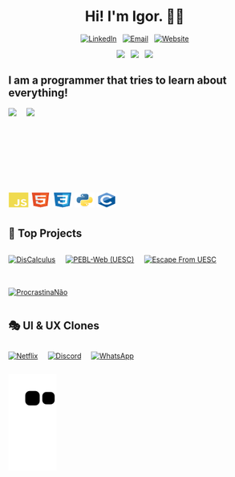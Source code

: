 # <h1 align="center">Hi! I'm Igor. 👋🏻</h1>

<p align="center">
  <a href="https://www.linkedin.com/in/igorroc/"><img src="https://img.shields.io/badge/-LinkedIn-blue?style=flat-square&logo=Linkedin&logoColor=white" alt="LinkedIn"></a>  &#xa0; 
  <a href="mailto:igor_roc@hotmail.com.br"><img src="https://img.shields.io/badge/-Gmail-D54B3D?style=flat-square&logo=Gmail&logoColor=white" alt="Email"></a>  &#xa0; 
  <a href="https://igorroc.github.io/igorroc"><img src="https://img.shields.io/static/v1?label=%20&message=Website&color=05D462&logo=appveyor&logoColor=white&style=flat-square" alt="Website"></a>
</p>

<p align="center">
  <a href="https://igorroc.github.io/igorroc"> <img src="https://badges.pufler.dev/visits/igorroc/igorroc"></a> &#xa0;
  <a href="https://igorroc.github.io/igorroc"> <img src="https://badges.pufler.dev/repos/igorroc"></a> &#xa0;
  <a href="https://igorroc.github.io/igorroc"> <img src="https://badges.pufler.dev/commits/monthly/igorroc"></a>
</p>

## I am a programmer that tries to learn about everything!

<div style="display: flex; align-items: center; gap: 20px;">

<img style="height: 10em" src="https://github-readme-stats.vercel.app/api?username=igorroc&theme=gotham&show_icons=true&hide=prs,issues,contribs">
<img style="height: 10em" src="https://github-readme-stats.vercel.app/api/top-langs/?username=igorroc&layout=compact&theme=gotham&hide=assembly,tex,roff">

</div>

<div style="display: inline_block; margin-top: 2em;">
  <img align="center" alt="Js" height="30" width="40" src="https://raw.githubusercontent.com/devicons/devicon/master/icons/javascript/javascript-plain.svg">
  <img align="center" alt="HTML" height="30" width="40" src="https://raw.githubusercontent.com/devicons/devicon/master/icons/html5/html5-original.svg">
  <img align="center" alt="CSS" height="30" width="40" src="https://raw.githubusercontent.com/devicons/devicon/master/icons/css3/css3-original.svg">
  <img align="center" alt="Python" height="30" width="40" src="https://raw.githubusercontent.com/devicons/devicon/master/icons/python/python-original.svg">
  <img align="center" alt="Csharp" height="30" width="40" src="https://raw.githubusercontent.com/devicons/devicon/master/icons/c/c-original.svg">
</div>

#

## 🚀 Top Projects

<div style="display: flex; flex-wrap: wrap; gap: 20px;">

[![DisCalculus](https://github-readme-stats.vercel.app/api/pin/?username=igorroc&repo=DisCalculus&theme=gotham)](https://github.com/igorroc/DisCalculus)

[![PEBL-Web (UESC)](https://github-readme-stats.vercel.app/api/pin/?username=igorroc&repo=pebl-web&theme=gotham)](https://github.com/igorroc/pebl-web)

[![Escape From UESC](https://github-readme-stats.vercel.app/api/pin/?username=igorroc&repo=escape-from-uesc&theme=gotham)](https://github.com/igorroc/escape-from-uesc)

[![ProcrastinaNão](https://github-readme-stats.vercel.app/api/pin/?username=igorroc&repo=ProcrastinaNão&theme=gotham)](https://github.com/igorroc/ProcrastinaNao)

</div>

## 🎭 UI & UX Clones

<div style="display: flex; gap: 20px; flex-wrap: wrap">

[![Netflix](https://github-readme-stats.vercel.app/api/pin/?username=igorroc&repo=netflix-clone&theme=gotham)](https://github.com/igorroc/netflix-clone)

[![Discord](https://github-readme-stats.vercel.app/api/pin/?username=igorroc&repo=discord-clone&theme=gotham)](https://github.com/igorroc/discord-clone)

[![WhatsApp](https://github-readme-stats.vercel.app/api/pin/?username=igorroc&repo=whatsapp-clone&theme=gotham)](https://github.com/igorroc/whatsapp-clone)

</div>

![Snake animation](https://github.com/igorroc/igorroc/blob/output/github-contribution-grid-snake.svg)
